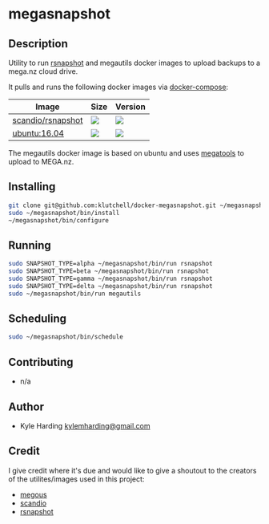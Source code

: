 # megasnapshot #

## Description ##

Utility to run [rsnapshot](http://rsnapshot.org/) and megautils docker images to upload backups to a mega.nz cloud drive.

It pulls and runs the following docker images via [docker-compose](https://github.com/docker/compose):

Image | Size | Version
--- | --- | ---
[scandio/rsnapshot](https://hub.docker.com/r/scandio/rsnapshot/) | [![](https://images.microbadger.com/badges/image/scandio/rsnapshot.svg)](https://microbadger.com/images/scandio/rsnapshot=) | [![](https://images.microbadger.com/badges/version/scandio/rsnapshot.svg)](https://microbadger.com/images/scandio/rsnapshot)
[ubuntu:16.04](https://hub.docker.com/_/ubuntu/) | [![](https://images.microbadger.com/badges/image/ubuntu.svg)](https://microbadger.com/images/ubuntu) | [![](https://images.microbadger.com/badges/version/ubuntu.svg)](https://microbadger.com/images/ubuntu)

The megautils docker image is based on ubuntu and uses [megatools](https://github.com/megous/megatools) to upload to MEGA.nz.

## Installing ##

```bash
git clone git@github.com:klutchell/docker-megasnapshot.git ~/megasnapshot
sudo ~/megasnapshot/bin/install
~/megasnapshot/bin/configure
```

## Running ##

```bash
sudo SNAPSHOT_TYPE=alpha ~/megasnapshot/bin/run rsnapshot
sudo SNAPSHOT_TYPE=beta ~/megasnapshot/bin/run rsnapshot
sudo SNAPSHOT_TYPE=gamma ~/megasnapshot/bin/run rsnapshot
sudo SNAPSHOT_TYPE=delta ~/megasnapshot/bin/run rsnapshot
sudo ~/megasnapshot/bin/run megautils
```

## Scheduling ##

```bash
sudo ~/megasnapshot/bin/schedule
```

## Contributing ##

* n/a

## Author ##

* Kyle Harding <kylemharding@gmail.com>

## Credit ##

I give credit where it's due and would like to give a shoutout to the creators of the utilites/images used in this project:
* [megous](https://github.com/megous/)
* [scandio](https://bitbucket.org/scandio/)
* [rsnapshot](https://github.com/rsnapshot/)
